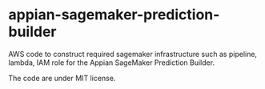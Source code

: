 # appian-sagemaker-prediction-builder
AWS code to construct required sagemaker infrastructure such as pipeline, lambda, IAM role for the Appian SageMaker Prediction Builder.

The code are under MIT license.  
